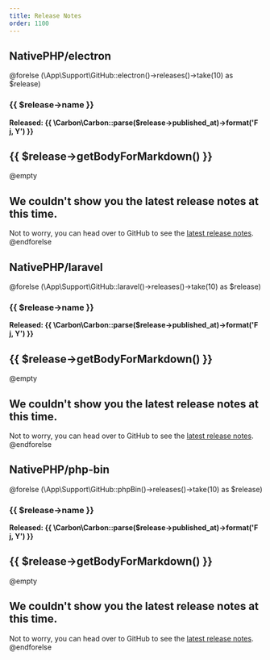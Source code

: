 ```yaml
---
title: Release Notes
order: 1100
---
```


## NativePHP/electron
@forelse (\App\Support\GitHub::electron()->releases()->take(10) as $release)
### {{ $release->name }}
**Released: {{ \Carbon\Carbon::parse($release->published_at)->format('F j, Y') }}**

{{ $release->getBodyForMarkdown() }}
---
@empty
## We couldn't show you the latest release notes at this time.
Not to worry, you can head over to GitHub to see the [latest release notes](https://github.com/NativePHP/electron/releases).
@endforelse

## NativePHP/laravel
@forelse (\App\Support\GitHub::laravel()->releases()->take(10) as $release)
### {{ $release->name }}
**Released: {{ \Carbon\Carbon::parse($release->published_at)->format('F j, Y') }}**

{{ $release->getBodyForMarkdown() }}
---
@empty
## We couldn't show you the latest release notes at this time.
Not to worry, you can head over to GitHub to see the [latest release notes](https://github.com/NativePHP/electron/releases).
@endforelse

## NativePHP/php-bin
@forelse (\App\Support\GitHub::phpBin()->releases()->take(10) as $release)
### {{ $release->name }}
**Released: {{ \Carbon\Carbon::parse($release->published_at)->format('F j, Y') }}**

{{ $release->getBodyForMarkdown() }}
---
@empty
## We couldn't show you the latest release notes at this time.
Not to worry, you can head over to GitHub to see the [latest release notes](https://github.com/NativePHP/electron/releases).
@endforelse
